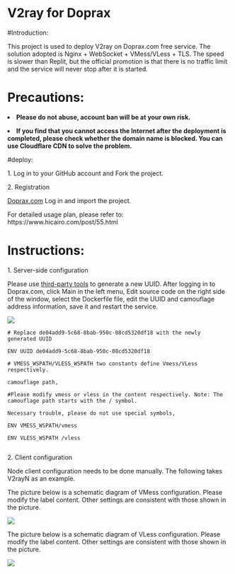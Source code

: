 # V2ray for Doprax

#Introduction:

This project is used to deploy V2ray on Doprax.com free service. The solution adopted is Nginx + WebSocket + VMess/VLess + TLS. The speed is slower than Replit, but the official promotion is that there is no traffic limit and the service will never stop after it is started.

# Precautions:

<p><b><li>Please do not abuse, account ban will be at your own risk. </li></b></p>

<p><b><li>If you find that you cannot access the Internet after the deployment is completed, please check whether the domain name is blocked. You can use Cloudflare CDN to solve the problem. </li></b></p>

#deploy:

<p>1. Log in to your GitHub account and Fork the project. </p>

<p>2. Registration<a>

<a href="https://www.doprax.com/signup/">Doprax.com</a> Log in and import the project. </p>

<p>For detailed usage plan, please refer to: https://www.hicairo.com/post/55.html</p>

# Instructions:

<p>1. Server-side configuration</p>

<p>Please use <a href="https://www.v2fly.org/awesome/tools.html"> third-party tools</a> to generate a new UUID. After logging in to Doprax.com, click Main in the left menu, Edit source code on the right side of the window, select the Dockerfile file, edit the UUID and camouflage address information, save it and restart the service. </p>

<img src="https://hicairo.com/zb_users/upload/2022/12/202212291672276227538571.webp">


<pre class="notranslate"><code># Replace de04add9-5c68-8bab-950c-08cd5320df18 with the newly generated UUID

ENV UUID de04add9-5c68-8bab-950c-08cd5320df18

# VMESS_WSPATH/VLESS_WSPATH two constants define Vmess/VLess respectively.

camouflage path,

#Please modify vmess or vless in the content respectively. Note: The camouflage path starts with the / symbol.

Necessary trouble, please do not use special symbols,

ENV VMESS_WSPATH/vmess

ENV VLESS_WSPATH /vless

</code></pre>

<p>2. Client configuration</p>

<p>Node client configuration needs to be done manually. The following takes V2rayN as an example.

<p>The picture below is a schematic diagram of VMess configuration. Please modify the label content. Other settings are consistent with those shown in the picture.

</p>

<img src="https://www.hicairo.com/zb_users/upload/2022/12/202212291672276258394161.webp">

<p>The picture below is a schematic diagram of VLess configuration. Please modify the label content. Other settings are consistent with those shown in the picture. </p>

<img src="https://www.hicairo.com/zb_users/upload/2022/12/202212291672276274474231.webp">
